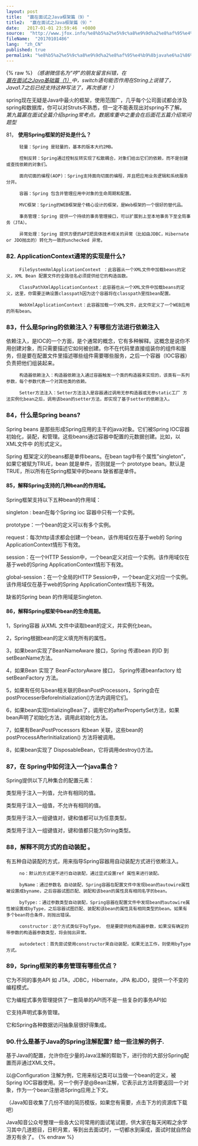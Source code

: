 ```yaml
---
layout: post
title:  "赢在面试之Java框架篇（9）"
title2:  "赢在面试之Java框架篇（9）"
date:   2017-01-01 23:59:46  +0800
source:  "http://www.jfox.info/%e8%b5%a2%e5%9c%a8%e9%9d%a2%e8%af%95%e4%b9%8bjava%e6%a1%86%e6%9e%b6%e7%af%879.html"
fileName:  "20170101486"
lang:  "zh_CN"
published: true
permalink: "%e8%b5%a2%e5%9c%a8%e9%9d%a2%e8%af%95%e4%b9%8bjava%e6%a1%86%e6%9e%b6%e7%af%879.html"
---
```

{% raw %}
*（感谢微信名为“哼”的朋友留言纠错，在*[*赢在面试之Java基础篇（1）*](http://www.jfox.info/go.php?url=http://mp.weixin.qq.com/s?__biz=MzI4Njc5NjM1NQ==&amp;mid=2247483653&amp;idx=1&amp;sn=006c7510542d5ea29c3afb4ce14cbc64&amp;chksm=ebd63e29dca1b73f12d1adaab65a484c5eef94180df5fcac93fabde691c6d26a689c45f63bcf&amp;scene=21#wechat_redirect)*中，switch语句能否作用在String上说错了，Java1.7之后已经支持这种写法了，再次感谢！）*

 spring现在无疑是Java中最火的框架，使用范围广，几乎每个公司面试都会涉及spring和数据库，你可以对Struts不熟悉，但一定不能表现出对spring不了解。 *第九篇赢在面试全篇介绍spring常考点。数据库重中之重会在后面花五篇介绍常问题型*

 81， **使用Spring框架的好处是什么？**

         轻量：Spring 是轻量的，基本的版本大约2MB。 

         控制反转：Spring通过控制反转实现了松散耦合，对象们给出它们的依赖，而不是创建或查找依赖的对象们。 

         面向切面的编程(AOP)：Spring支持面向切面的编程，并且把应用业务逻辑和系统服务分开。 

         容器：Spring 包含并管理应用中对象的生命周期和配置。 

         MVC框架：Spring的WEB框架是个精心设计的框架，是Web框架的一个很好的替代品。 

         事务管理：Spring 提供一个持续的事务管理接口，可以扩展到上至本地事务下至全局事务（JTA）。 

         异常处理：Spring 提供方便的API把具体技术相关的异常（比如由JDBC，Hibernate or JDO抛出的）转化为一致的unchecked 异常。 

###  82. ApplicationContext通常的实现是什么? 

         FileSystemXmlApplicationContext ：此容器从一个XML文件中加载beans的定义，XML Bean 配置文件的全路径名必须提供给它的构造函数。 

         ClassPathXmlApplicationContext：此容器也从一个XML文件中加载beans的定义，这里，你需要正确设置classpath因为这个容器将在classpath里找bean配置。 

         WebXmlApplicationContext：此容器加载一个XML文件，此文件定义了一个WEB应用的所有bean。 

###  83，什么是Spring的依赖注入？有哪些方法进行依赖注入 

依赖注入，是IOC的一个方面，是个通常的概念，它有多种解释。这概念是说你不用创建对象，而只需要描述它如何被创建。你不在代码里直接组装你的组件和服务，但是要在配置文件里描述哪些组件需要哪些服务，之后一个容器（IOC容器）负责把他们组装起来。

         构造器依赖注入：构造器依赖注入通过容器触发一个类的构造器来实现的，该类有一系列参数，每个参数代表一个对其他类的依赖。 

         Setter方法注入：Setter方法注入是容器通过调用无参构造器或无参static工厂 方法实例化bean之后，调用该bean的setter方法，即实现了基于setter的依赖注入。 

###  84，什么是Spring beans? 

Spring beans 是那些形成Spring应用的主干的java对象。它们被Spring IOC容器初始化，装配，和管理。这些beans通过容器中配置的元数据创建。比如，以XML文件中<bean/> 的形式定义。

Spring 框架定义的beans都是单件beans。在bean tag中有个属性”singleton”，如果它被赋为TRUE，bean 就是单件，否则就是一个 prototype bean。默认是TRUE，所以所有在Spring框架中的beans 缺省都是单件。

#### 85，解释Spring支持的几种bean的作用域。

Spring框架支持以下五种bean的作用域：

 singleton : bean在每个Spring ioc 容器中只有一个实例。 

 prototype：一个bean的定义可以有多个实例。 

 request：每次http请求都会创建一个bean，该作用域仅在基于web的        Spring ApplicationContext情形下有效。 

 session：在一个HTTP Session中，一个bean定义对应一个实例。该作用域仅在基于web的Spring ApplicationContext情形下有效。 

 global-session：在一个全局的HTTP Session中，一个bean定义对应一个实例。该作用域仅在基于web的Spring ApplicationContext情形下有效。 

缺省的Spring bean 的作用域是Singleton.

#### 86，解释Spring框架中bean的生命周期。

1，Spring容器 从XML 文件中读取bean的定义，并实例化bean。

2，Spring根据bean的定义填充所有的属性。

3，如果bean实现了BeanNameAware 接口，Spring 传递bean 的ID 到 setBeanName方法。

4，如果Bean 实现了 BeanFactoryAware 接口， Spring传递beanfactory 给setBeanFactory 方法。

5，如果有任何与bean相关联的BeanPostProcessors，Spring会在postProcesserBeforeInitialization()方法内调用它们。

6，如果bean实现IntializingBean了，调用它的afterPropertySet方法，如果bean声明了初始化方法，调用此初始化方法。

7，如果有BeanPostProcessors 和bean 关联，这些bean的postProcessAfterInitialization() 方法将被调用。

8，如果bean实现了 DisposableBean，它将调用destroy()方法。

###  87，在 Spring中如何注入一个java集合？ 

Spring提供以下几种集合的配置元素：

<list>类型用于注入一列值，允许有相同的值。

<set> 类型用于注入一组值，不允许有相同的值。

<map> 类型用于注入一组键值对，键和值都可以为任意类型。

<props>类型用于注入一组键值对，键和值都只能为String类型。

###  88，解释不同方式的自动装配 。 

有五种自动装配的方式，用来指导Spring容器用自动装配方式进行依赖注入。

         no：默认的方式是不进行自动装配，通过显式设置ref 属性来进行装配。 

         byName：通过参数名 自动装配，Spring容器在配置文件中发现bean的autowire属性被设置成byname，之后容器试图匹配、装配和该bean的属性具有相同名字的bean。 

         byType:：通过参数类型自动装配，Spring容器在配置文件中发现bean的autowire属性被设置成byType，之后容器试图匹配、装配和该bean的属性具有相同类型的bean。如果有多个bean符合条件，则抛出错误。 

         constructor：这个方式类似于byType， 但是要提供给构造器参数，如果没有确定的带参数的构造器参数类型，将会抛出异常。 

         autodetect：首先尝试使用constructor来自动装配，如果无法工作，则使用byType方式。 

###  89，Spring框架的事务管理有哪些优点？ 

它为不同的事务API  如 JTA，JDBC，Hibernate，JPA 和JDO，提供一个不变的编程模式。

它为编程式事务管理提供了一套简单的API而不是一些复杂的事务API如

它支持声明式事务管理。

它和Spring各种数据访问抽象层很好得集成。

###  90.什么是基于Java的Spring注解配置? 给一些注解的例子. 

基于Java的配置，允许你在少量的Java注解的帮助下，进行你的大部分Spring配置而非通过XML文件。

以@Configuration 注解为例，它用来标记类可以当做一个bean的定义，被Spring IOC容器使用。另一个例子是@Bean注解，它表示此方法将要返回一个对象，作为一个bean注册进Spring应用上下文。

（Java知音收集了几份不错的简历模版，如果您有需要，点击下方的资源库下载吧）

Java知音公众号整理一些各大公司常用的面试笔试题，供大家在每天闲暇之余学习其中几道题目，日积月累，等到出去面试时，一切都水到渠成，面试时就自然会游刃有余了。
{% endraw %}
